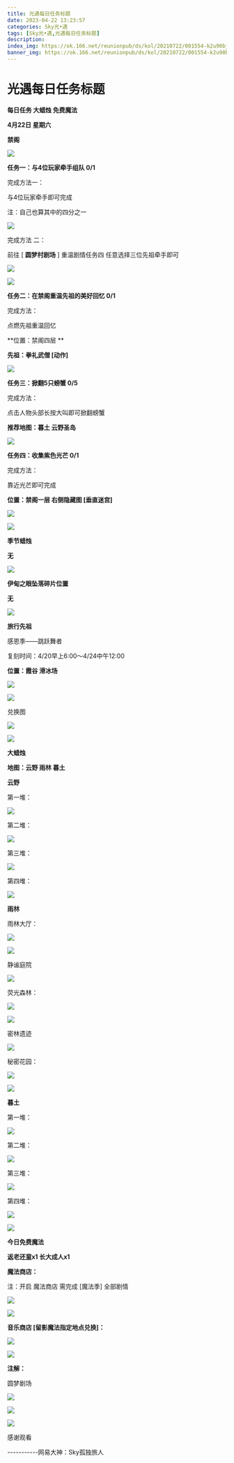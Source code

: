```yaml
---
title: 光遇每日任务标题
date: 2023-04-22 13:23:57
categories: Sky光•遇
tags: [Sky光•遇,光遇每日任务标题]
description: 
index_img: https://ok.166.net/reunionpub/ds/kol/20210722/001554-k2u90bj7ay.png?imageView&thumbnail=600x0&type=jpg
banner_img: https://ok.166.net/reunionpub/ds/kol/20210722/001554-k2u90bj7ay.png?imageView&thumbnail=600x0&type=jpg
---
```

# 光遇每日任务标题
**每日任务 大蜡烛 免费魔法**

 **4月22日 星期六**

 **禁阁**

![](https://img.166.net/reunionpub/ds/kol/20230422/002445-27jl4p586z.jpeg)

 **任务一：与4位玩家牵手组队 0/1**

完成方法一：

与4位玩家牵手即可完成

注：自己也算其中的四分之一

![](https://img.166.net/reunionpub/ds/kol/20230422/000204-hyeps6fm10.jpeg)

完成方法 二：

前往 [ **圆梦村剧场** ] 重温剧情任务四 任意选择三位先祖牵手即可

![](https://img.166.net/reunionpub/ds/kol/20230422/000214-3k7qb80y2e.jpeg)

![](https://img.166.net/reunionpub/ds/kol/20230422/000223-dyb9ns5l68.jpeg)

 **任务二：在禁阁重温先祖的美好回忆 0/1**

完成方法：

点燃先祖重温回忆

 **位置：禁阁四层  **

 **先祖：拳礼武僧 [动作]**

![](https://img.166.net/reunionpub/ds/kol/20230422/000413-3q1njkzism.jpg)

 **任务三：掀翻5只螃蟹 0/5**

完成方法：

点击人物头部长按大叫即可掀翻螃蟹

 **推荐地图：暮土 云野圣岛**

![](https://img.166.net/reunionpub/ds/kol/20230422/000445-dsaq346wly.jpg)

 **任务四：收集紫色光芒 0/1**

完成方法：

靠近光芒即可完成

 **位置：禁阁一层 右侧隐藏图 [垂直迷宫]**

![](https://img.166.net/reunionpub/ds/kol/20230422/000504-fgzs7wyhlp.jpeg)

![](https://img.166.net/reunionpub/ds/kol/20221018/100256-wzutnocka0.png)

 **季节蜡烛**

 **无**

![](https://img.166.net/reunionpub/ds/kol/20221130/005912-5mvshq9nf3.png)

 **伊甸之眼坠落碎片位置**

 **无**

![](https://img.166.net/reunionpub/ds/kol/20230313/005012-cdpy0kr1uq.png)

 **旅行先祖**

感恩季——跳跃舞者

复刻时间：4/20早上6:00～4/24中午12:00

 **位置：霞谷 滑冰场**

![](https://img.166.net/reunionpub/ds/kol/20230419/225512-z154d0lhks.jpeg)

![](https://img.166.net/reunionpub/ds/kol/20230419/225520-7kw41eyufr.jpeg)

兑换图

![](https://img.166.net/reunionpub/ds/kol/20230421/003539-43p7ikavfj.jpeg)

![](https://img.166.net/reunionpub/ds/kol/20230313/005012-cdpy0kr1uq.png)

 **大蜡烛**

 **地图：云野 雨林 暮土**

 **云野**

第一堆：

![](https://img.166.net/reunionpub/ds/kol/20230421/235630-5oue8l4bf7.jpeg)

第二堆：

![](https://img.166.net/reunionpub/ds/kol/20230421/235637-i4ohesv8t1.jpeg)

第三堆：

![](https://img.166.net/reunionpub/ds/kol/20230421/235644-qisc6wzh4g.jpeg)

第四堆：

![](https://img.166.net/reunionpub/ds/kol/20230421/235650-sgdmckor0u.jpeg)

 **雨林**

雨林大厅：

![](https://img.166.net/reunionpub/ds/kol/20230414/001148-hjlc2pudag.jpeg)

![](https://img.166.net/reunionpub/ds/kol/20230421/000110-jc1w5a0sqv.jpeg)

静谧庭院

![](https://img.166.net/reunionpub/ds/kol/20230421/000130-sej5h3knvr.jpeg)

荧光森林：

![](https://img.166.net/reunionpub/ds/kol/20230414/001239-onpdevbq9f.jpeg)

![](https://img.166.net/reunionpub/ds/kol/20230421/000146-8n7ajz14hl.jpeg)

密林遗迹

![](https://img.166.net/reunionpub/ds/kol/20230414/001418-r2tcwjazgp.jpeg)

秘密花园：

![](https://img.166.net/reunionpub/ds/kol/20230421/000200-8hf5da643l.jpeg)

![](https://img.166.net/reunionpub/ds/kol/20230414/001316-7l6amydqhu.jpeg)

 **暮土**

第一堆：

![](https://img.166.net/reunionpub/ds/kol/20230421/235743-roc3b7dgme.jpeg)

第二堆：

![](https://img.166.net/reunionpub/ds/kol/20230421/235751-hgwjdn02if.jpeg)

第三堆：

![](https://img.166.net/reunionpub/ds/kol/20230421/235758-3aym1f46cz.jpeg)

第四堆：

![](https://img.166.net/reunionpub/ds/kol/20230421/235804-sesuzinbfl.jpeg)

![](https://img.166.net/reunionpub/ds/kol/20221018/100256-wzutnocka0.png)

 **今日免费魔法**

 **返老还童x1 长大成人x1**

 **魔法商店：**

注：开启 魔法商店 需完成 [魔法季] 全部剧情

![](https://img.166.net/reunionpub/ds/kol/20221018/100559-oibznvdtus.png)

![](https://img.166.net/reunionpub/ds/kol/20230421/235842-9fjmpvrok6.jpeg)

 **音乐商店 [留影魔法指定地点兑换]：**

![](https://img.166.net/reunionpub/ds/kol/20230421/235902-jgs73mcaow.jpeg)

 **![](https://img.166.net/reunionpub/ds/kol/20221018/100256-wzutnocka0.png)**

 **注解：**

圆梦剧场

![](https://img.166.net/reunionpub/ds/kol/20230422/001041-flijvhgk9n.jpeg)

![](https://img.166.net/reunionpub/ds/kol/20230422/001050-qukeyd5hfg.jpeg)

 **![](https://img.166.net/reunionpub/ds/kol/20221018/100256-wzutnocka0.png)**

感谢观看

\-----------网易大神：Sky孤独旅人

